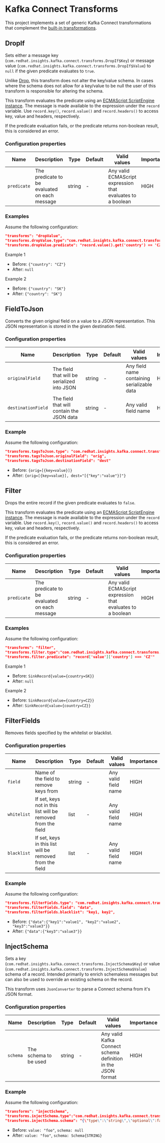 # Kafka Connect Transforms

This project implements a set of generic Kafka Connect transformations that complement the [built-in transformations](https://docs.confluent.io/current/connect/transforms/index.html).

## DropIf

Sets either a message key (`com.redhat.insights.kafka.connect.transforms.DropIf$Key`) or message value (`com.redhat.insights.kafka.connect.transforms.DropIf$Value`) to `null` if the given predicate evaluates to `true`.

Unlike [Drop](https://docs.confluent.io/current/connect/transforms/drop.html#drop), this transform does not alter the key/value schema.
In cases where the schema does not allow for a key/value to be null the user of this transform is responsible for altering the schema.

This transform evaluates the predicate using an [ECMAScript ScriptEngine instance](https://docs.oracle.com/javase/8/docs/api/javax/script/ScriptEngine.html).
The message is made available to the expression under the `record` variable.
Use `record.key()`, `record.value()` and `record.headers()` to access key, value and headers, respectively.

If the predicate evaluation fails, or the predicate returns non-boolean result, this is considered an error.

### Configuration properties

|Name|Description|Type|Default|Valid values|Importance|
|---|---|---|---|---|---|
|`predicate`|The predicate to be evaluated on each message|string|-|Any valid ECMAScript expression that evaluates to a boolean|HIGH

### Examples

Assume the following configuration:

```json
"transforms": "dropValue",
"transforms.dropValue.type":"com.redhat.insights.kafka.connect.transforms.DropIf$Value",
"transforms.dropValue.predicate": "record.value().get('country') == 'CZ'"
```

Example 1

* Before: `{"country": "CZ"}`
* After: `null`

Example 2

* Before: `{"country": "SK"}`
* After: `{"country": "SK"}`

## FieldToJson

Converts the given original field on a value to a JSON representation.  This JSON representation is stored in the
 given destination field.

### Configuration properties

|Name|Description|Type|Default|Valid values|Importance|
|---|---|---|---|---|---|
|`originalField`|The field that will be serialized into JSON|string|-|Any field name containing serializable data|HIGH
|`destinationField`|The field that will contain the JSON data|string|-|Any valid field name|HIGH

### Example

Assume the following configuration:

```json
"transforms.tagsToJson.type": "com.redhat.insights.kafka.connect.transforms.FieldToJson$Value",
"transforms.tagsToJson.originalField": "orig",
"transforms.tagsToJson.destinationField": "dest"
```

* Before: `{orig=[{key=value}]}`
* After: `{orig=[{key=value}], dest="[{"key":"value"}]"}`

## Filter

Drops the entire record if the given predicate evaluates to `false`.

This transform evaluates the predicate using an [ECMAScript ScriptEngine instance](https://docs.oracle.com/javase/8/docs/api/javax/script/ScriptEngine.html).
The message is made available to the expression under the `record` variable.
Use `record.key()`, `record.value()` and `record.headers()` to access key, value and headers, respectively.

If the predicate evaluation fails, or the predicate returns non-boolean result, this is considered an error.

### Configuration properties

|Name|Description|Type|Default|Valid values|Importance|
|---|---|---|---|---|---|
|`predicate`|The predicate to be evaluated on each message|string|-|Any valid ECMAScript expression that evaluates to a boolean|HIGH

### Examples

Assume the following configuration:

```json
"transforms": "filter",
"transforms.filter.type":"com.redhat.insights.kafka.connect.transforms.Filter",
"transforms.filter.predicate": "record['value']['country'] === 'CZ'"
```

Example 1

* Before: `SinkRecord{value={country=SK}}`
* After: `null`

Example 2

* Before: `SinkRecord{value={country=CZ}}`
* After: `SinkRecord{value={country=CZ}}`

## FilterFields

Removes fields specified by the whitelist or blacklist.

### Configuration properties

|Name|Description|Type|Default|Valid values|Importance|
|---|---|---|---|---|---|
|`field`|Name of the field to remove keys from|string|-|Any valid field name|HIGH
|`whitelist`|If set, keys not in this list will be removed from the field|list|-|Any valid field name|HIGH
|`blacklist`|If set, keys in this list will be removed from the field|list|-|Any valid field name|HIGH

### Example

Assume the following configuration:

```json
"transforms.filterFields.type": "com.redhat.insights.kafka.connect.transforms.FilterFields$Value",
"transforms.filterFields.field": "data",
"transforms.filterFields.blacklist": "key1, key2",
```

* Before: `{"data":{"key1":"value1", "key2":"value2", "key3":"value3"}}`
* After: `{"data":{"key3":"value3"}}`

## InjectSchema

Sets a key (`com.redhat.insights.kafka.connect.transforms.InjectSchema$Key`) or value (`com.redhat.insights.kafka.connect.transforms.InjectSchema$Value`) schema of a record.
Intended primarily to enrich schemaless messages but can also be used to override an existing schema on the record.

This transform uses `JsonConverter` to parse a Connect schema from it's JSON format.

### Configuration properties

|Name|Description|Type|Default|Valid values|Importance|
|---|---|---|---|---|---|
|`schema`|The schema to be used|string|-|Any valid Kafka Connect schema definition in the JSON format|HIGH

### Example

Assume the following configuration:

```json
"transforms": "injectSchema",
"transforms.injectSchema.type":"com.redhat.insights.kafka.connect.transforms.InjectSchema$Value",
"transforms.injectSchema.schema": "{\"type\":\"string\",\"optional\":false}"
```

* Before: `value: "foo"`, `schema: null`
* After: `value: "foo"`, `schema: Schema{STRING}`
